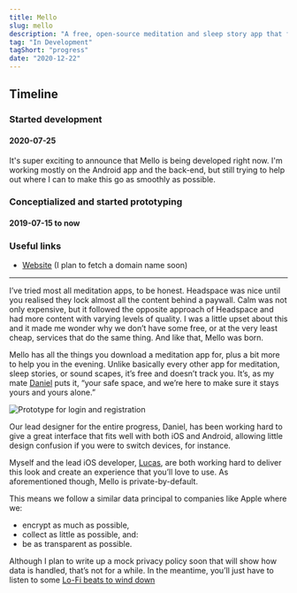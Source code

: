 ```yaml
---
title: Mello
slug: mello
description: "A free, open-source meditation and sleep story app that focuses on you and is here to ease your mind whenever you need it."
tag: "In Development"
tagShort: "progress"
date: "2020-12-22"
---
```


<h2>Timeline</h2>
<section id="timeline">
  <section class="progress">
    <h3>Started development</h3>
    <h4 class="minor">2020-07-25</h4>
    <p>
      It's super exciting to announce that Mello is being developed right now. I'm working mostly on the Android app and the back-end, but still trying to help out where I can to make this go as smoothly as possible.
    </p>
  </section>
  <section class="progress">
    <h3>Conceptialized and started prototyping</h3>
    <h4 class="minor">2019-07-15 to now</h4>
  </section>
</section>

### Useful links
- [Website](https://mello-app.github.io/static-website) (I plan to fetch a domain name soon)

---

I’ve tried most all meditation apps, to be honest. Headspace was nice until you realised they lock almost all the content behind a paywall. Calm was not only expensive, but it followed the opposite approach of Headspace and had more content with varying levels of quality. I was a little upset about this and it made me wonder why we don’t have some free, or at the very least cheap, services that do the same thing. And like that, Mello was born.

Mello has all the things you download a meditation app for, plus a bit more to help you in the evening. Unlike basically every other app for meditation, sleep stories, or sound scapes, it’s free and doesn’t track you. It’s, as my mate [Daniel](https://cyckl.github.io) puts it, “your safe space, and we’re here to make sure it stays yours and yours alone.”

![Prototype for login and registration](/assets/projects/mello/teaser.png)

Our lead designer for the entire progress, Daniel, has been working hard to give a great interface that fits well with both iOS and Android, allowing little design confusion if you were to switch devices, for instance.

Myself and the lead iOS developer, [Lucas](https://ultra03.github.io), are both working hard to deliver this look and create an experience that you’ll love to use. As aforementioned though, Mello is private-by-default.

This means we follow a similar data principal to companies like Apple where we:
- encrypt as much as possible,
- collect as little as possible, and:
- be as transparent as possible.

Although I plan to write up a mock privacy policy soon that will show how data is handled, that’s not for a while. In the meantime, you’ll just have to listen to some [Lo-Fi beats to wind down](https://www.youtube.com/watch?v=bmVKaAV_7-A)